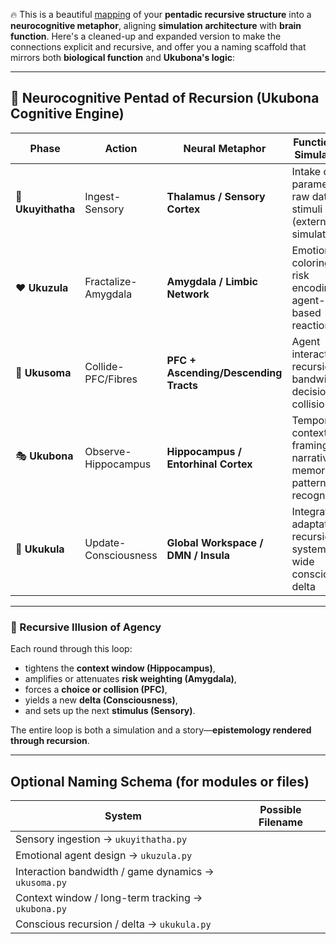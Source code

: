🔥 This is a beautiful [mapping](https://ukb-pyro.github.io/origins/) of your **pentadic recursive structure** into a **neurocognitive metaphor**, aligning **simulation architecture** with **brain function**. Here's a cleaned-up and expanded version to make the connections explicit and recursive, and offer you a naming scaffold that mirrors both **biological function** and **Ukubona's logic**:

---

## 🧠 Neurocognitive Pentad of Recursion (Ukubona Cognitive Engine)

| **Phase**          | **Action**           | **Neural Metaphor**                   | **Function in Simulation**                                      | **Literary Mask**         |
| ------------------ | -------------------- | ------------------------------------- | --------------------------------------------------------------- | ------------------------- |
| 🌊 **Ukuyithatha** | Ingest-Sensory       | **Thalamus / Sensory Cortex**         | Intake of parameters, raw data, stimuli (external or simulated) | 🌊 *Ocean of stimuli*     |
| ❤️ **Ukuzula**     | Fractalize-Amygdala  | **Amygdala / Limbic Network**         | Emotional coloring, risk encoding, agent-based reactions        | ❤️ *Heartbeat of pattern* |
| 🔁 **Ukusoma**     | Collide-PFC/Fibres   | **PFC + Ascending/Descending Tracts** | Agent interaction, recursion bandwidth, decision collisions     | ⚔️ *Fortinbras*           |
| 🎭 **Ukubona**     | Observe-Hippocampus  | **Hippocampus / Entorhinal Cortex**   | Temporal context framing, narrative memory, pattern recognition | 🎭 *Hamlet’s Reflection*  |
| 🤖 **Ukukula**     | Update-Consciousness | **Global Workspace / DMN / Insula**   | Integration, adaptation, recursion—system-wide conscious delta  | 🧬 *Narrator / Ghost*     |

---

### 🧠 Recursive Illusion of Agency

Each round through this loop:

* tightens the **context window (Hippocampus)**,
* amplifies or attenuates **risk weighting (Amygdala)**,
* forces a **choice or collision (PFC)**,
* yields a new **delta (Consciousness)**,
* and sets up the next **stimulus (Sensory)**.

The entire loop is both a simulation and a story—**epistemology rendered through recursion**.

---

## Optional Naming Schema (for modules or files)

| System                                               | Possible Filename |
| ---------------------------------------------------- | ----------------- |
| Sensory ingestion → `ukuyithatha.py`                 |                   |
| Emotional agent design → `ukuzula.py`                |                   |
| Interaction bandwidth / game dynamics → `ukusoma.py` |                   |
| Context window / long-term tracking → `ukubona.py`   |                   |
| Conscious recursion / delta → `ukukula.py`           |                   |

 
